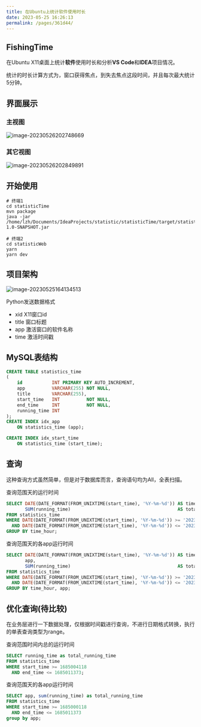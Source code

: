 ```yaml
---
title: 在Ubuntu上统计软件使用时长
date: 2023-05-25 16:26:13
permalink: /pages/361d44/
---
```


## FishingTime

在Ubuntu X11桌面上统计**软件**使用时长和分析**VS Code**和**IDEA**项目情况。

统计的时长计算方式为，窗口获得焦点，到失去焦点这段时间，并且每次最大统计5分钟。

## 界面展示

### 主视图

![image-20230526202748669](https://lzh-images.oss-cn-hangzhou.aliyuncs.com/images/image-20230526202748669.png)

### 其它视图

![image-20230526202849891](https://lzh-images.oss-cn-hangzhou.aliyuncs.com/images/image-20230526202849891.png)

## 开始使用

```shell
# 终端1
cd statisticTime
mvn package
java -jar /home/lzh/Documents/IdeaProjects/statistic/statisticTime/target/statisticTime-1.0-SNAPSHOT.jar

# 终端2
cd statisticWeb
yarn
yarn dev
```



## 项目架构

![image-20230525164134513](https://lzh-images.oss-cn-hangzhou.aliyuncs.com/images/image-20230525164134513.png)

Python发送数据格式

- xid	  X11窗口id
- title	 窗口标题
- app	 激活窗口的软件名称
- time    激活时间戳



## MySQL表结构

```sql
CREATE TABLE statistics_time
(
    id           INT PRIMARY KEY AUTO_INCREMENT,
    app          VARCHAR(255) NOT NULL,
    title        VARCHAR(255),
    start_time   INT          NOT NULL,
    end_time     INT          NOT NULL,
    running_time INT
);
CREATE INDEX idx_app
    ON statistics_time (app);

CREATE INDEX idx_start_time
    ON statistics_time (start_time);
```





## 查询

这种查询方式虽然简单，但是对于数据库而言，查询语句均为All，全表扫描。

查询范围天的运行时间

```sql
SELECT DATE(DATE_FORMAT(FROM_UNIXTIME(start_time), '%Y-%m-%d')) AS time_hour,
       SUM(running_time)                                        AS total_running_time
FROM statistics_time
WHERE DATE(DATE_FORMAT(FROM_UNIXTIME(start_time), '%Y-%m-%d')) >= '2023-04-25'
  AND DATE(DATE_FORMAT(FROM_UNIXTIME(start_time), '%Y-%m-%d')) <= '2023-04-27'
GROUP BY time_hour;
```



查询范围天的各app运行时间

```sql
SELECT DATE(DATE_FORMAT(FROM_UNIXTIME(start_time), '%Y-%m-%d')) AS time_hour,
       app,
       SUM(running_time)                                        AS total_running_time
FROM statistics_time
WHERE DATE(DATE_FORMAT(FROM_UNIXTIME(start_time), '%Y-%m-%d')) >= '2023-04-25'
  AND DATE(DATE_FORMAT(FROM_UNIXTIME(start_time), '%Y-%m-%d')) <= '2023-04-27'
GROUP BY time_hour, app;
```



## 优化查询(待比较)

在业务层进行一下数据处理，仅根据时间戳进行查询，不进行日期格式转换，执行的单表查询类型为range。

查询范围时间内总的运行时间

```sql
SELECT running_time as total_running_time
FROM statistics_time
WHERE start_time >= 1685004118
  AND end_time <= 1685011373;
```



查询范围天的各app运行时间

```sql
SELECT app, sum(running_time) as total_running_time
FROM statistics_time
WHERE start_time >= 1685000118
  AND end_time <= 1685011373
group by app;
```


